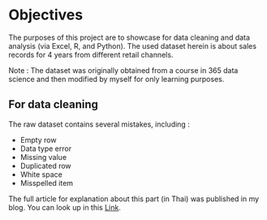 # Objectives
The purposes of this project are to showcase for data cleaning and data analysis (via Excel, R, and Python). The used dataset herein is about sales records for 4 years from different retail channels.

Note : The dataset was originally obtained from a course in 365 data science and then modified by myself for only learning purposes. 

## For data cleaning
The raw dataset contains several mistakes, including :
- Empty row
- Data type error
- Missing value
- Duplicated row
- White space
- Misspelled item

The full article for explanation about this part (in Thai) was published in my blog. 
You can look up in this [Link](https://attasithp.wordpress.com/2022/12/05/data-cleaning-3-ways/).
